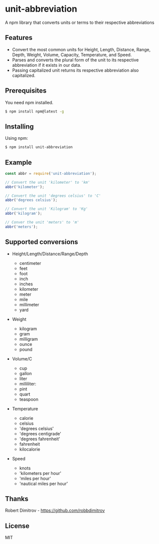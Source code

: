 # unit-abbreviation
A npm library that converts units or terms to their respective abbreviations

## Features

- Convert the most common units for Height, Length, Distance, Range, Depth, Weight, Volume, Capacity, Temperature, and Speed.
- Parses and converts the plural form of the unit to its respective abbreviation if it exists in our data.
- Passing capitalized unit returns its respective abbreviation also capitalized.
## Prerequisites 

You need npm installed.
```bash
$ npm install npm@latest -g
```

## Installing

Using npm:

```bash
$ npm install unit-abbreviation
```

## Example

```js
const abbr = require('unit-abbreviation');

// Convert the unit 'kilometer' to 'km'
abbr('kilometer');

// Convert the unit 'degrees celsius' to 'C'
abbr('degrees celsius');

// Convert the unit 'Kilogram' to 'Kg'
abbr('kilogram');

// Conver the unit 'meters' to 'm'
abbr('meters');
```

## Supported conversions

* Height/Length/Distance/Range/Depth
  * centimeter
  * feet
  * foot
  * inch
  * inches
  * kilometer 
  * meter
  * mile
  * millimeter
  * yard

* Weight
  * kilogram
  * gram
  * milligram
  * ounce
  * pound

* Volume/C
  * cup 
  * gallon
  * liter
  * milliliter:
  * pint
  * quart
  * teaspoon

* Temperature
  * calorie
  * celsius
  * 'degrees celsius'
  * 'degrees centigrade'
  * 'degrees fahrenheit'
  * fahrenheit
  * kilocalorie

* Speed
  * knots
  * 'kilometers per hour'
  * 'miles per hour'
  * 'nautical miles per hour'

## Thanks
Robert Dimitrov - https://github.com/robbdimitrov

## License
MIT
